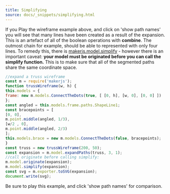 ```yaml
---
title: Simplifying
source: docs/_snippets/simplifying.html
---
```


If you Play the wireframe example above, and click on 'show path names' you will see that many lines have been created as a result of the expansion.
This is an artefact of all of the boolean operations with **combine**. The outmost chain for example, should be able to represented with only four lines.
To remedy this, there is [makerjs.model.simplify](/docs/api/modules/makerjs.model.md#simplify) - however there is an important caveat:
**your model must be originated before you can call the simplify function.**
This is to make sure that all of the segmented paths share the same coordinate space.

```javascript
//expand a truss wireframe
const m = require('makerjs');
function trussWireframe(w, h) {
this.models = {
frame: new m.models.ConnectTheDots(true, [ [0, h], [w, 0], [0, 0] ])
};
const angled = this.models.frame.paths.ShapeLine1;
const bracepoints = [
[0, 0],
m.point.middle(angled, 1/3),
[w/2 , 0],
m.point.middle(angled, 2/3)
];
this.models.brace = new m.models.ConnectTheDots(false, bracepoints);
}
const truss = new trussWireframe(200, 50);
const expansion = m.model.expandPaths(truss, 3, 1);
//call originate before calling simplify:
m.model.originate(expansion);
m.model.simplify(expansion);
const svg = m.exporter.toSVG(expansion);
document.write(svg);
```

Be sure to play this example, and click 'show path names' for comparison.
